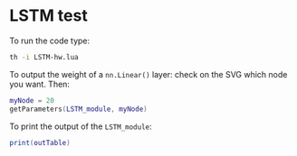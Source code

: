 # LSTM test

To run the code type:

```bash
th -i LSTM-hw.lua
```

To output the weight of a `nn.Linear()` layer: check on the SVG which node you want. Then:

```lua
myNode = 20
getParameters(LSTM_module, myNode)
```

To print the output of the `LSTM_module`:

```lua
print(outTable)
```
